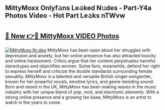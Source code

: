 ## MittyMoxx Onlyf𝚊ns Le𝚊ked N𝚞des - Part-Y4a Photos Video - Hot Part Le𝚊ks nTWvw

# <h2><a href="http://ac11207.deff.icu/?id=MittyMoxx">🔗 New 👉🔴 MittyMoxx VIDEO Photos</a></h2>

[![MittyMoxx N𝚞des](https://i.imgur.com/rIISA9y.gif)](http://ac11207.deff.icu/?id=MittyMoxx)
MittyMoxx has been open about her struggles with depression and anxiety, but her online presence has also attracted toxicity and online harassment. Critics argue that her content perpetuates harmful stereotypes and objectifies women. Some fans, meanwhile, defend her right to express herself and criticize the double standards surrounding female sexuality. MittyMoxx is a talented and versatile British singer-songwriter, known for her powerful vocals, emotive lyrics, and genre-bending sound. Born and raised in the UK, MittyMoxx has been making waves in the music industry with her unique blend of pop, rock, and electronic elements. With a strong online presence and a growing fan base, MittyMoxx is an artist to watch in the years to come.
